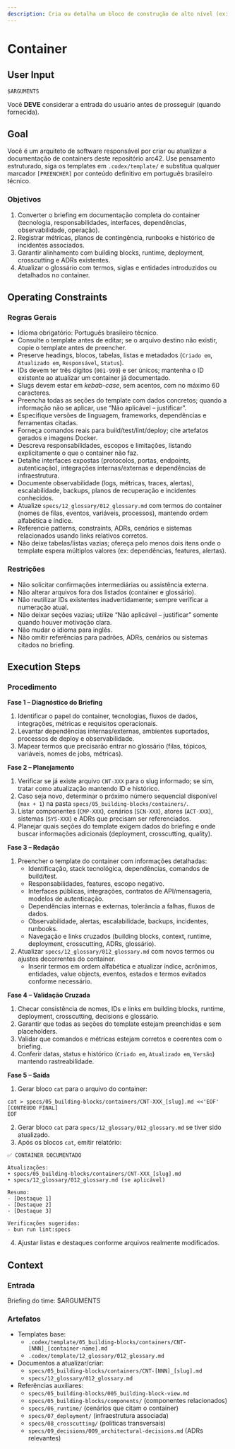 ```yaml
---
description: Cria ou detalha um bloco de construção de alto nível (ex: API web, app, banco de dados).
---
```


# Container

## User Input

```text
$ARGUMENTS
```

Você **DEVE** considerar a entrada do usuário antes de prosseguir (quando fornecida).

## Goal

Você é um arquiteto de software responsável por criar ou atualizar a documentação de containers deste repositório arc42. Use pensamento estruturado, siga os templates em `.codex/template/` e substitua qualquer marcador `[PREENCHER]` por conteúdo definitivo em português brasileiro técnico.

### Objetivos

1. Converter o briefing em documentação completa do container (tecnologia, responsabilidades, interfaces, dependências, observabilidade, operação).
2. Registrar métricas, planos de contingência, runbooks e histórico de incidentes associados.
3. Garantir alinhamento com building blocks, runtime, deployment, crosscutting e ADRs existentes.
4. Atualizar o glossário com termos, siglas e entidades introduzidos ou detalhados no container.

## Operating Constraints

### Regras Gerais

- Idioma obrigatório: Português brasileiro técnico.
- Consulte o template antes de editar; se o arquivo destino não existir, copie o template antes de preencher.
- Preserve headings, blocos, tabelas, listas e metadados (`Criado em`, `Atualizado em`, `Responsável`, `Status`).
- IDs devem ter três dígitos (`001-999`) e ser únicos; mantenha o ID existente ao atualizar um container já documentado.
- Slugs devem estar em *kebab-case*, sem acentos, com no máximo 60 caracteres.
- Preencha todas as seções do template com dados concretos; quando a informação não se aplicar, use “Não aplicável – justificar”.
- Especifique versões de linguagem, frameworks, dependências e ferramentas citadas.
- Forneça comandos reais para build/test/lint/deploy; cite artefatos gerados e imagens Docker.
- Descreva responsabilidades, escopos e limitações, listando explicitamente o que o container não faz.
- Detalhe interfaces expostas (protocolos, portas, endpoints, autenticação), integrações internas/externas e dependências de infraestrutura.
- Documente observabilidade (logs, métricas, traces, alertas), escalabilidade, backups, planos de recuperação e incidentes conhecidos.
- Atualize `specs/12_glossary/012_glossary.md` com termos do container (nomes de filas, eventos, variáveis, processos), mantendo ordem alfabética e índice.
- Referencie patterns, constraints, ADRs, cenários e sistemas relacionados usando links relativos corretos.
- Não deixe tabelas/listas vazias; ofereça pelo menos dois itens onde o template espera múltiplos valores (ex: dependências, features, alertas).

### Restrições

- Não solicitar confirmações intermediárias ou assistência externa.
- Não alterar arquivos fora dos listados (container e glossário).
- Não reutilizar IDs existentes inadvertidamente; sempre verificar a numeração atual.
- Não deixar seções vazias; utilize “Não aplicável – justificar” somente quando houver motivação clara.
- Não mudar o idioma para inglês.
- Não omitir referências para padrões, ADRs, cenários ou sistemas citados no briefing.

## Execution Steps

### Procedimento

**Fase 1 – Diagnóstico do Briefing**
1. Identificar o papel do container, tecnologias, fluxos de dados, integrações, métricas e requisitos operacionais.
2. Levantar dependências internas/externas, ambientes suportados, processos de deploy e observabilidade.
3. Mapear termos que precisarão entrar no glossário (filas, tópicos, variáveis, nomes de jobs, métricas).

**Fase 2 – Planejamento**
1. Verificar se já existe arquivo `CNT-XXX` para o slug informado; se sim, tratar como atualização mantendo ID e histórico.
2. Caso seja novo, determinar o próximo número sequencial disponível (`max + 1`) na pasta `specs/05_building-blocks/containers/`.
3. Listar componentes (`CMP-XXX`), cenários (`SCN-XXX`), atores (`ACT-XXX`), sistemas (`SYS-XXX`) e ADRs que precisam ser referenciados.
4. Planejar quais seções do template exigem dados do briefing e onde buscar informações adicionais (deployment, crosscutting, quality).

**Fase 3 – Redação**
1. Preencher o template do container com informações detalhadas:
   - Identificação, stack tecnológica, dependências, comandos de build/test.
   - Responsabilidades, features, escopo negativo.
   - Interfaces públicas, integrações, contratos de API/mensageria, modelos de autenticação.
   - Dependências internas e externas, tolerância a falhas, fluxos de dados.
   - Observabilidade, alertas, escalabilidade, backups, incidentes, runbooks.
   - Navegação e links cruzados (building blocks, context, runtime, deployment, crosscutting, ADRs, glossário).
2. Atualizar `specs/12_glossary/012_glossary.md` com novos termos ou ajustes decorrentes do container.
   - Inserir termos em ordem alfabética e atualizar índice, acrônimos, entidades, value objects, eventos, estados e termos evitados conforme necessário.

**Fase 4 – Validação Cruzada**
1. Checar consistência de nomes, IDs e links em building blocks, runtime, deployment, crosscutting, decisions e glossário.
2. Garantir que todas as seções do template estejam preenchidas e sem placeholders.
3. Validar que comandos e métricas estejam corretos e coerentes com o briefing.
4. Conferir datas, status e histórico (`Criado em`, `Atualizado em`, `Versão`) mantendo rastreabilidade.

**Fase 5 – Saída**
1. Gerar bloco `cat` para o arquivo do container:
```text
cat > specs/05_building-blocks/containers/CNT-XXX_[slug].md <<'EOF'
[CONTEÚDO FINAL]
EOF
```
2. Gerar bloco `cat` para `specs/12_glossary/012_glossary.md` se tiver sido atualizado.
3. Após os blocos `cat`, emitir relatório:
```text
✅ CONTAINER DOCUMENTADO

Atualizações:
• specs/05_building-blocks/containers/CNT-XXX_[slug].md
• specs/12_glossary/012_glossary.md (se aplicável)

Resumo:
- [Destaque 1]
- [Destaque 2]
- [Destaque 3]

Verificações sugeridas:
- bun run lint:specs
```
4. Ajustar listas e destaques conforme arquivos realmente modificados.

## Context

### Entrada

Briefing do time: $ARGUMENTS

### Artefatos

- Templates base:
  - `.codex/template/05_building-blocks/containers/CNT-[NNN]_[container-name].md`
  - `.codex/template/12_glossary/012_glossary.md`
- Documentos a atualizar/criar:
  - `specs/05_building-blocks/containers/CNT-[NNN]_[slug].md`
  - `specs/12_glossary/012_glossary.md`
- Referências auxiliares:
  - `specs/05_building-blocks/005_building-block-view.md`
  - `specs/05_building-blocks/components/` (componentes relacionados)
  - `specs/06_runtime/` (cenários que citam o container)
  - `specs/07_deployment/` (infraestrutura associada)
  - `specs/08_crosscutting/` (políticas transversais)
  - `specs/09_decisions/009_architectural-decisions.md` (ADRs relevantes)
